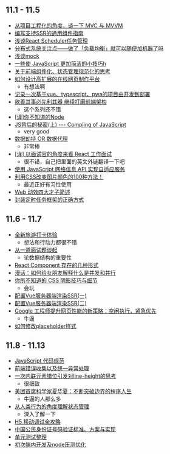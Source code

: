 ## 11.1 - 11.5
* [从项目工程化的角度，谈一下 MVC 与 MVVM](https://mp.weixin.qq.com/s/uKu5duM81HDJlHqOaJCsBg)
* [编写支持SSR的通用组件指南](https://mp.weixin.qq.com/s?__biz=MzU0OTExNzYwNg==&mid=2247484455&idx=1&sn=62adb724769dabe449e43ec68fc37778&chksm=fbb58feeccc206f86985e615908495aad63d9315927589ab528995154d6d61a5d1c9a0bbf6eb&token=781711217&lang=zh_CN&rd2werd=1#wechat_redirect)
* [浅谈React Scheduler任务管理](https://zhuanlan.zhihu.com/p/48254036)
* [分布式系统关注点——做了「负载均衡」就可以随便加机器了吗](https://mp.weixin.qq.com/s/IUamaTBWGqjrn3uD90C6uw)
* [浅谈mock](https://juejin.im/post/5bd82d796fb9a05d25682a66)
* [一些使 JavaScript 更加简洁的小技巧h](http://www.css88.com/archives/9868)
* [关于前端组件化、状态管理规范化的思考](https://juejin.im/post/5bd9ab2b6fb9a0222458be02)
* [如何设计高扩展的在线网页制作平台](https://juejin.im/post/5bd83daee51d4524b50d23b5)
  * 有想法啊
* [记录一次基于vue、typescript、pwa的项目由开发到部署](https://juejin.im/post/5ba3d205e51d450e8477af33)
* [欲善其事必先利其器 继续打磨前端架构](https://juejin.im/post/5bcf69105188255c69784280)
  * 这个系列还不错
* [[译]你不知道的Node](https://houxingyi.github.io/2018/10/20/2018-10-10-you-dont-know-Node/)
* [JS背后的秘密(上) --- Compling of JavaScript](https://mp.weixin.qq.com/s/Uvj99Oopg46NxOiCH4E1HA)
  * very good
* [数据劫持 OR 数据代理](https://mp.weixin.qq.com/s/SPoxin9LYJ4Bp0goliEaUw)
  * 非常棒
* [[译] 以面试官的角度来看 React 工作面试](https://juejin.im/post/5bca74cfe51d450e9163351b)
  * 很不错，自己把里面的英文外链翻译一下吧
* [使用 JavaScript 网络信息 API 实现自适应服务](https://github.com/xitu/gold-miner/blob/master/TODO1/adaptive-serving-using-javascript-and-the-network-information-api.md)
* [利用CSS改变图片颜色的100种方法！](https://mp.weixin.qq.com/s/_8vpfui02sW7DFG-1TXnsw)
  * 最近正好有习性使用
* [Web 动效四大才子简述](https://juejin.im/post/5bc58bd9e51d450e721108a4)
* [封装定时任务框架的正确方式](https://juejin.im/post/5bc5bee9f265da0af1616ba1)

## 11.6 - 11.7
* [全新旅游打卡体验](http://pjhubs.com/2018/11/04/PFollow开源/)
  * 想法和行动力都很不错
* [从一道面试题谈起](https://mp.weixin.qq.com/s/va_23rCJhnr2LA9ILncNeg)
  * 论数据结构的重要性
* [React Component 存在的几种形式](https://w3ctrain.com/2018/11/05/react-component-types/)
* [漫话：如何给女朋友解释什么是并发和并行](https://mp.weixin.qq.com/s/dfAKnpeLKPymULL7vRSYUA)
* [你所不知道的 CSS 阴影技巧与细节](http://www.cnblogs.com/coco1s/p/9913885.html)
  * 会玩
* [配置Vue服务器端渲染SSR(一)](https://juejin.im/post/5bd72cd4f265da0a857ac326)
* [配置Vue服务器端渲染SSR(二)](https://juejin.im/post/5bdf0c7ce51d454b89324b1c)
* [Google 工程师提升网页性能的新策略：空闲执行，紧急优先](https://juejin.im/post/5bdec712e51d4505525b0fba)
  * 牛逼
* [如何修改placeholder样式](http://spaceblog.cn/post/placeholder)

## 11.8 - 11.13
* [JavaScript 代码规范](https://github.com/BingKui/javascript-zh)
* [前端错误收集以及统一异常处理](https://juejin.im/post/5be2b0f6e51d4523161b92f0)
* [一次内联元素错位引发对line-height的思考](https://juejin.im/post/5be3a54ee51d4569f24c7624)
  * 很细致
* [美团首席科学家夏华夏：不断突破边界的程序人生](https://mp.weixin.qq.com/s/VsBilRVaeCroG6x-6VpOXg)
  * 牛逼的人那么多
* [从人类行为的角度理解状态管理](https://juejin.im/post/5be548f1f265da61327ed284)
  * 深入了解一下
* [H5 移动调试全攻略](http://jartto.wang/2018/11/01/mobile-debug/)
* [中国公民身份证号码验证标准、方案与实现](https://www.nickboy.cc/%E4%B8%AD%E5%9B%BD%E5%85%AC%E6%B0%91%E8%BA%AB%E4%BB%BD%E8%AF%81%E5%8F%B7%E7%A0%81%E9%AA%8C%E8%AF%81%E6%A0%87%E5%87%86%E3%80%81%E6%96%B9%E6%A1%88%E4%B8%8E%E5%AE%9E%E7%8E%B0.html)
* [单元测试整理](https://juejin.im/post/5be2afe6e51d457dc3219961)
* [初次端内开发及node压测优化](https://juejin.im/post/5be8dd9b6fb9a049a81ed6dd)